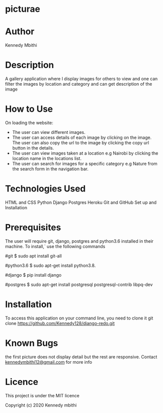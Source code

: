 # picturae
# Author
Kennedy Mbithi

# Description
A gallery application where I display images for others to view and one can filter the images by location and category and can get description of the image

# How to Use
On loading the website:

* The user can view different images.
* The user can access details of each image by clicking on the image. The user can also copy the url to the image by clicking the copy url button in the details.
* The user can view images taken at a location e.g Nairobi by clicking the location name in the locations list.
* The user can search for images for a specific category e.g Nature from the search form in the navigation bar.
# Technologies Used
HTML and CSS
Python
Django
Postgres
Heroku
Git and GitHub
Set up and Installation
# Prerequisites
The user will require git, django, postgres and python3.6 installed in their machine. To install,` use the following commands

#git $ sudo apt install git-all

#python3.6 $ sudo apt-get install python3.8.

#django $ pip install django

#postgres $ sudo apt-get install postgresql postgresql-contrib libpq-dev

# Installation
To access this application on your command line, you need to clone it git clone https://github.com/Kennedy128/django-redo.git

# Known Bugs
the first picture does not display detail but the rest are responsive. Contact kennedymbithi12@gmail.com for more info

# Licence
This project is under the MIT licence

Copyright (c) 2020 Kennedy mbithi